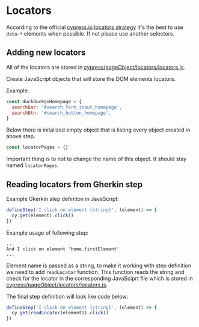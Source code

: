 # Locators

According to the official [cypress.io locators strategy](https://docs.cypress.io/guides/references/best-practices#Selecting-Elements) it's the best to use `data-*` elements when possible. If not please use another selectors.

## Adding new locators

All of the locators are stored in [cypress/pageObject/locators/locators.js](./cypress/../../cypress/pageObject/locators/locators.js).

Create JavaScript objects that will store the DOM elements locators.

Example:

```javascript
const duckduckgoHomepage = {
  searchBar: '#search_form_input_homepage',
  searchBtn: '#search_button_homepage',
}
```

Below there is initalized empty object that is listing every object created in above step.

```javascript
const locatorPages = {}
```

Important thing is to not to change the name of this object. It should stay named `locatorPages`.

## Reading locators from Gherkin step

Example Gkerkin step definiton in JavaScript:

```javascript
defineStep('I click on element {string}', (element) => {
  cy.get(element).click()
})
```

Example usage of following step:

```gherkin
...
And I click on element 'home.firstElement'
...
```

Element name is passed as a string, to make it working with step definition we need to add `readLocator` function. This function reads the string and check for the locator in the corresponding JavaSciprt file which is stored in [cypress/pageObject/locators/locators.js](./cypress/../../cypress/pageObject/locators/locators.js).

The final step definition will look like code below:

```javascript
defineStep('I click on element {string}', (element) => {
  cy.get(readLocator(element)).click()
})
```
